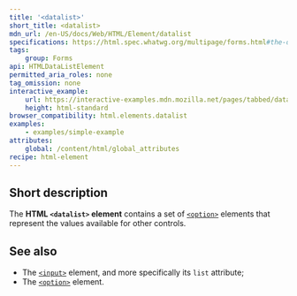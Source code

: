 ```yaml
---
title: '<datalist>'
short_title: <datalist>
mdn_url: /en-US/docs/Web/HTML/Element/datalist
specifications: https://html.spec.whatwg.org/multipage/forms.html#the-datalist-element
tags:
    group: Forms
api: HTMLDataListElement
permitted_aria_roles: none
tag_omission: none
interactive_example:
    url: https://interactive-examples.mdn.mozilla.net/pages/tabbed/datalist.html
    height: html-standard
browser_compatibility: html.elements.datalist
examples:
    - examples/simple-example
attributes:
    global: /content/html/global_attributes
recipe: html-element
---
```


## Short description

The **HTML `<datalist>` element** contains a set of
[`<option>`](/en-US/docs/Web/HTML/Element/option)
elements that represent the values available for other controls.

## See also

- The [`<input>`](/en-US/docs/Web/HTML/Element/input)
  element, and more specifically its `list` attribute;
- The [`<option>`](/en-US/docs/Web/HTML/Element/option)
  element.
